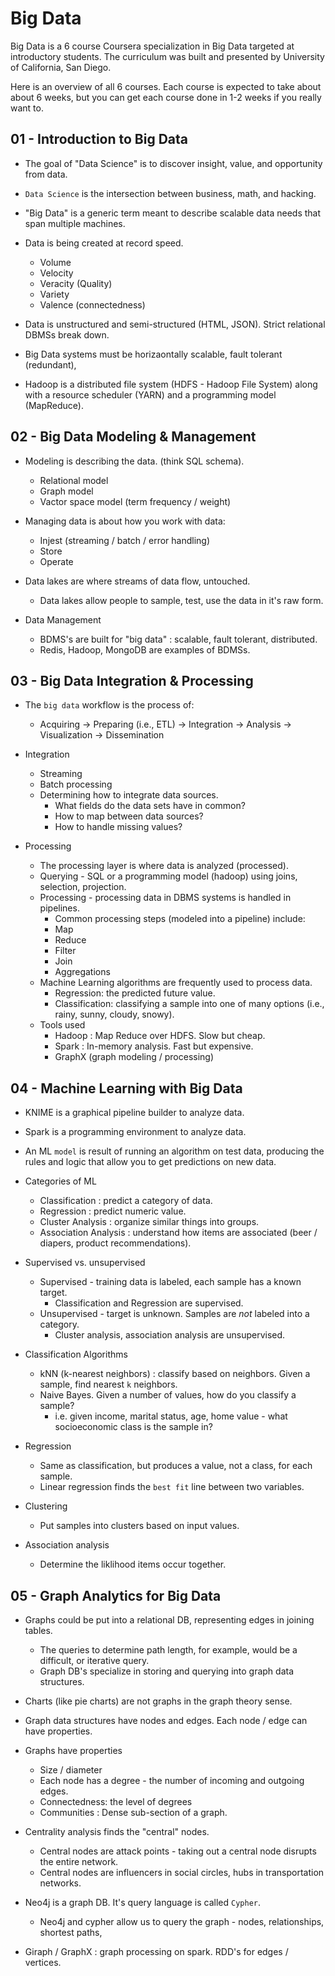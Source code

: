 # Big Data

Big Data is a 6 course Coursera specialization in Big Data targeted at introductory students. The curriculum was built and presented by University of California, San Diego.

Here is an overview of all 6 courses. Each course is expected to take about about 6 weeks, but you can get each course done in 1-2 weeks if you really want to.

## 01 - Introduction to Big Data

* The goal of "Data Science" is to discover insight, value, and opportunity from data.
* `Data Science` is the intersection between business, math, and hacking.
* "Big Data" is a generic term meant to describe scalable data needs that span multiple machines.

* Data is being created at record speed.
    * Volume
    * Velocity
    * Veracity (Quality)
    * Variety
    * Valence (connectedness)

* Data is unstructured and semi-structured (HTML, JSON). Strict relational DBMSs break down.
* Big Data systems must be horizaontally scalable, fault tolerant (redundant),
* Hadoop is a distributed file system (HDFS - Hadoop File System) along with a resource scheduler (YARN) and a programming model (MapReduce).

## 02 - Big Data Modeling & Management

* Modeling is describing the data. (think SQL schema).
    * Relational model
    * Graph model
    * Vactor space model (term frequency / weight)
* Managing data is about how you work with data:
    * Injest (streaming / batch / error handling)
    * Store
    * Operate

* Data lakes are where streams of data flow, untouched.
    * Data lakes allow people to sample, test, use the data in it's raw form.

* Data Management
    * BDMS's are built for "big data" : scalable, fault tolerant, distributed.
    * Redis, Hadoop, MongoDB are examples of BDMSs.

## 03 - Big Data Integration & Processing

* The `big data` workflow is the process of:
  * Acquiring -> Preparing (i.e., ETL) -> Integration -> Analysis -> Visualization -> Dissemination

* Integration
    * Streaming
    * Batch processing
    * Determining how to integrate data sources.
        * What fields do the data sets have in common?
        * How to map between data sources?
        * How to handle missing values?

* Processing
    * The processing layer is where data is analyzed (processed).
    * Querying - SQL or a programming model (hadoop) using joins, selection, projection.
    * Processing - processing data in DBMS systems is handled in pipelines.
        * Common processing steps (modeled into a pipeline) include:
        * Map
        * Reduce
        * Filter
        * Join
        * Aggregations
    * Machine Learning algorithms are frequently used to process data.
        * Regression: the predicted future value.
        * Classification: classifying a sample into one of many options (i.e., rainy, sunny, cloudy, snowy).
    * Tools used
        * Hadoop : Map Reduce over HDFS. Slow but cheap.
        * Spark : In-memory analysis. Fast but expensive.
        * GraphX (graph modeling / processing)

## 04 - Machine Learning with Big Data

* KNIME is a graphical pipeline builder to analyze data.
* Spark is a programming environment to analyze data.

* An ML `model` is result of running an algorithm on test data, producing the rules and logic that allow you to get predictions on new data.

* Categories of ML
  * Classification : predict a category of data.
  * Regression : predict numeric value.
  * Cluster Analysis : organize similar things into groups.
  * Association Analysis : understand how items are associated (beer / diapers, product recommendations).

* Supervised vs. unsupervised
    * Supervised - training data is labeled, each sample has a known target.
        * Classification and Regression are supervised.
    * Unsupervised - target is unknown. Samples are *not* labeled into a category.
        * Cluster analysis, association analysis are unsupervised.

* Classification Algorithms
    * kNN (k-nearest neighbors) : classify based on neighbors. Given a sample, find nearest `k` neighbors.
    * Naive Bayes. Given a number of values, how do you classify a sample?
        * i.e. given income, marital status, age, home value - what socioeconomic class is the sample in?

* Regression
    * Same as classification, but produces a value, not a class, for each sample.
    * Linear regression finds the `best fit` line between two variables.

* Clustering
    * Put samples into clusters based on input values.

* Association analysis
    * Determine the liklihood items occur together.

## 05 - Graph Analytics for Big Data

* Graphs could be put into a relational DB, representing edges in joining tables.
    * The queries to determine path length, for example, would be a difficult, or iterative query.
    * Graph DB's specialize in storing and querying into graph data structures.

* Charts (like pie charts) are not graphs in the graph theory sense.
* Graph data structures have nodes and edges. Each node / edge can have properties.
* Graphs have properties
    * Size / diameter
    * Each node has a degree - the number of incoming and outgoing edges.
    * Connectedness: the level of degrees
    * Communities : Dense sub-section of a graph.
* Centrality analysis finds the "central" nodes.
    * Central nodes are attack points - taking out a central node disrupts the entire network.
    * Central nodes are influencers in social circles, hubs in transportation networks.

* Neo4j is a graph DB. It's query language is called `Cypher`.
    * Neo4j and cypher allow us to query the graph - nodes, relationships, shortest paths,

* Giraph / GraphX : graph processing on spark. RDD's for edges / vertices.
